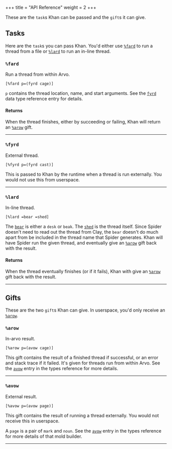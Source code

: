 +++
title = "API Reference"
weight = 2
+++

These are the `task`s Khan can be passed and the `gift`s it can give.

## Tasks

Here are the `task`s you can pass Khan. You'd either use
[`%fard`](#fard) to run a thread from a file or [`%lard`](#lard) to run
an in-line thread.

### `%fard`

Run a thread from within Arvo.

```hoon
[%fard p=(fyrd cage)]
```

`p` contains the thread location, name, and start arguments. See the
[`fyrd`](/system/kernel/khan/reference/types#fyrd) data type reference entry for details.

#### Returns

When the thread finishes, either by succeeding or failing, Khan will return an
[`%arow`](#arow) gift.

---

### `%fyrd`

External thread.

```hoon
[%fyrd p=(fyrd cast)]
```

This is passed to Khan by the runtime when a thread is run externally.
You would not use this from userspace.

---

### `%lard`

In-line thread.

```hoon
[%lard =bear =shed]
```

The [`bear`](/system/kernel/khan/reference/types#bear) is either a `desk` or
`beak`. The [`shed`](/system/kernel/khan/reference/types#shed) is the thread
itself. Since Spider doesn't need to read out the thread from Clay, the
`bear` doesn't do much apart from be included in the thread name that
Spider generates. Khan will have Spider run the given thread, and
eventually give an [`%arow`](#arow) gift back with the result.

#### Returns

When the thread eventually finishes (or if it fails), Khan with give an
[`%arow`](#arow) gift back with the result.

---

## Gifts

These are the two `gift`s Khan can give. In userspace, you'd only
receive an [`%arow`](#arow).

### `%arow`

In-arvo result.

```hoon
[%arow p=(avow cage)]
```

This gift contains the result of a finished thread if successful, or an
error and stack trace if it failed. It's given for threads run from
within Arvo. See the [`avow`](/system/kernel/khan/reference/types#avow) entry in
the types reference for more details.

---

### `%avow`

External result.

```hoon
[%avow p=(avow page)]
```

This gift contains the result of running a thread externally. You would
not receive this in userspace.


A `page` is a pair of `mark` and `noun`. See the
[`avow`](/system/kernel/khan/reference/types#avow) entry in the types reference
for more details of that mold builder.

---

